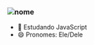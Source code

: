  ### ![nome](https://github.com/mateusdeev/mateusdeev/assets/137807069/bed4daba-4ac8-4751-9a36-ad4a022d333a)


- 🌱 Estudando JavaScript
- 😄 Pronomes: Ele/Dele

